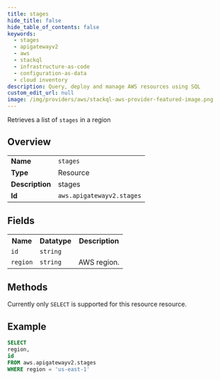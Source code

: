 ```yaml
---
title: stages
hide_title: false
hide_table_of_contents: false
keywords:
  - stages
  - apigatewayv2
  - aws
  - stackql
  - infrastructure-as-code
  - configuration-as-data
  - cloud inventory
description: Query, deploy and manage AWS resources using SQL
custom_edit_url: null
image: /img/providers/aws/stackql-aws-provider-featured-image.png
---
```

Retrieves a list of <code>stages</code> in a region

## Overview
<table><tbody>
<tr><td><b>Name</b></td><td><code>stages</code></td></tr>
<tr><td><b>Type</b></td><td>Resource</td></tr>
<tr><td><b>Description</b></td><td>stages</td></tr>
<tr><td><b>Id</b></td><td><code>aws.apigatewayv2.stages</code></td></tr>
</tbody></table>

## Fields
<table><tbody>
<tr><th>Name</th><th>Datatype</th><th>Description</th></tr>
<tr><td><code>id</code></td><td><code>string</code></td><td></td></tr>
<tr><td><code>region</code></td><td><code>string</code></td><td>AWS region.</td></tr>

</tbody></table>

## Methods
Currently only <code>SELECT</code> is supported for this resource resource.





## Example
```sql
SELECT
region,
id
FROM aws.apigatewayv2.stages
WHERE region = 'us-east-1'
```
